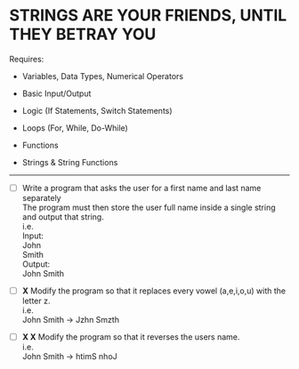 # STRINGS ARE YOUR FRIENDS, UNTIL THEY BETRAY YOU

Requires:

- Variables, Data Types, Numerical Operators

- Basic Input/Output

- Logic (If Statements, Switch Statements)

- Loops (For, While, Do-While)

- Functions

- Strings & String Functions

---

- [ ] Write a program that asks the user for a first name and last name separately\
The program must then store the user full name inside a single string and output that string.\
i.e.\
Input:\
John\
Smith\
Output:\
John Smith

- [ ] **X** Modify the program so that it replaces every vowel (a,e,i,o,u) with the letter z.\
i.e.\
John Smith -> Jzhn Smzth

- [ ] **X X** Modify the program so that it reverses the users name.\
i.e.\
John Smith -> htimS nhoJ